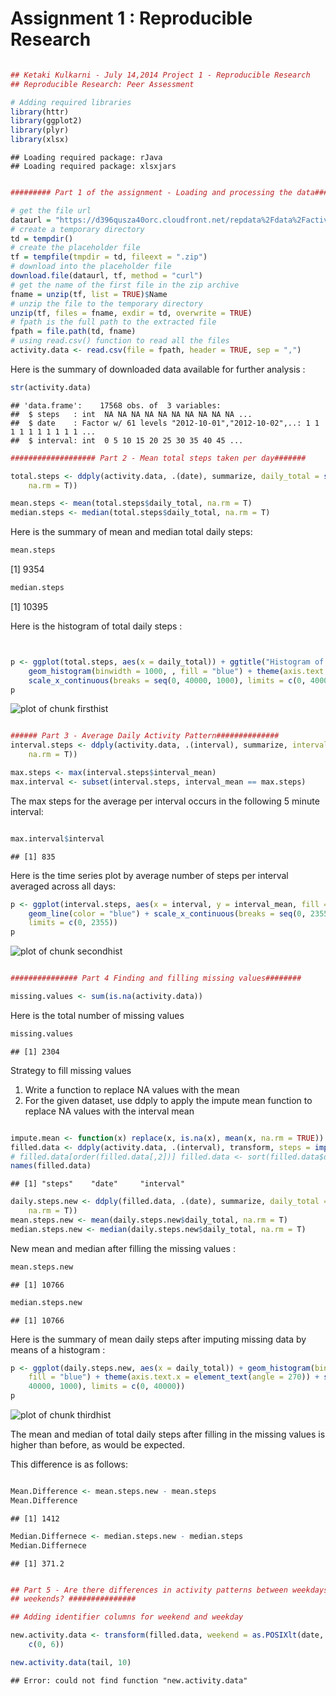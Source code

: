 Assignment 1 : Reproducible Research
================================================================
  



```r

## Ketaki Kulkarni - July 14,2014 Project 1 - Reproducible Research
## Reproducible Research: Peer Assessment

# Adding required libraries
library(httr)
library(ggplot2)
library(plyr)
library(xlsx)
```

```
## Loading required package: rJava
## Loading required package: xlsxjars
```

```r

######### Part 1 of the assignment - Loading and processing the data###########

# get the file url
dataurl = "https://d396qusza40orc.cloudfront.net/repdata%2Fdata%2Factivity.zip"
# create a temporary directory
td = tempdir()
# create the placeholder file
tf = tempfile(tmpdir = td, fileext = ".zip")
# download into the placeholder file
download.file(dataurl, tf, method = "curl")
# get the name of the first file in the zip archive
fname = unzip(tf, list = TRUE)$Name
# unzip the file to the temporary directory
unzip(tf, files = fname, exdir = td, overwrite = TRUE)
# fpath is the full path to the extracted file
fpath = file.path(td, fname)
# using read.csv() function to read all the files
activity.data <- read.csv(file = fpath, header = TRUE, sep = ",")
```

Here is the summary of downloaded data available for further analysis :

```r
str(activity.data)
```

```
## 'data.frame':	17568 obs. of  3 variables:
##  $ steps   : int  NA NA NA NA NA NA NA NA NA NA ...
##  $ date    : Factor w/ 61 levels "2012-10-01","2012-10-02",..: 1 1 1 1 1 1 1 1 1 1 ...
##  $ interval: int  0 5 10 15 20 25 30 35 40 45 ...
```

```r
################### Part 2 - Mean total steps taken per day#######

total.steps <- ddply(activity.data, .(date), summarize, daily_total = sum(steps, 
    na.rm = T))

mean.steps <- mean(total.steps$daily_total, na.rm = T)
median.steps <- median(total.steps$daily_total, na.rm = T)
```

Here is the summary of mean and median total daily steps:


```r
mean.steps
```

[1] 9354

```r
median.steps
```

[1] 10395

Here is the histogram of total daily steps :

```r


p <- ggplot(total.steps, aes(x = daily_total)) + ggtitle("Histogram of the Total number of Steps taken each day") + 
    geom_histogram(binwidth = 1000, , fill = "blue") + theme(axis.text.x = element_text(angle = 270)) + 
    scale_x_continuous(breaks = seq(0, 40000, 1000), limits = c(0, 40000))
p
```

![plot of chunk firsthist](figure/firsthist.png) 




```r

###### Part 3 - Average Daily Activity Pattern##############
interval.steps <- ddply(activity.data, .(interval), summarize, interval_mean = mean(steps, 
    na.rm = T))

max.steps <- max(interval.steps$interval_mean)
max.interval <- subset(interval.steps, interval_mean == max.steps)
```


The max steps for the average per interval occurs in the following 5 minute interval:

```r

max.interval$interval
```

```
## [1] 835
```

Here is the time series plot by average number of steps per interval averaged across all days:

```r
p <- ggplot(interval.steps, aes(x = interval, y = interval_mean, fill = "blue")) + 
    geom_line(color = "blue") + scale_x_continuous(breaks = seq(0, 2355, 500), 
    limits = c(0, 2355))
p
```

![plot of chunk secondhist](figure/secondhist.png) 

```r

############### Part 4 Finding and filling missing values########

missing.values <- sum(is.na(activity.data))
```

Here is the total number of missing values 

```r
missing.values
```

```
## [1] 2304
```

Strategy to fill missing values 

1. Write a function to replace NA values with the mean
2. For the given dataset, use ddply to apply the impute mean function to replace NA values with the interval mean 


```r

impute.mean <- function(x) replace(x, is.na(x), mean(x, na.rm = TRUE))
filled.data <- ddply(activity.data, .(interval), transform, steps = impute.mean(steps))
# filled.data[order(filled.data[,2])] filled.data <- sort(filled.data$date)
names(filled.data)
```

```
## [1] "steps"    "date"     "interval"
```

```r
daily.steps.new <- ddply(filled.data, .(date), summarize, daily_total = sum(steps, 
    na.rm = T))
mean.steps.new <- mean(daily.steps.new$daily_total, na.rm = T)
median.steps.new <- median(daily.steps.new$daily_total, na.rm = T)
```

New  mean and median after filling the missing values :


```r
mean.steps.new
```

```
## [1] 10766
```

```r
median.steps.new
```

```
## [1] 10766
```

Here is the summary of mean daily steps after imputing missing data by means of a histogram :

```r
p <- ggplot(daily.steps.new, aes(x = daily_total)) + geom_histogram(binwidth = 1000, 
    fill = "blue") + theme(axis.text.x = element_text(angle = 270)) + scale_x_continuous(breaks = seq(0, 
    40000, 1000), limits = c(0, 40000))
p
```

![plot of chunk thirdhist](figure/thirdhist.png) 

The mean and median of total daily steps after filling in the missing values is higher than before, as would be expected.

This difference is as follows:


```r

Mean.Difference <- mean.steps.new - mean.steps
Mean.Difference
```

```
## [1] 1412
```

```r
Median.Differnece <- median.steps.new - median.steps
Median.Differnece
```

```
## [1] 371.2
```

```r

## Part 5 - Are there differences in activity patterns between weekdays and
## weekends? ###############

## Adding identifier columns for weekend and weekday

new.activity.data <- transform(filled.data, weekend = as.POSIXlt(date, format = "%Y/%m/%d")$wday %in% 
    c(0, 6))

new.activity.data(tail, 10)
```

```
## Error: could not find function "new.activity.data"
```

```r

```







